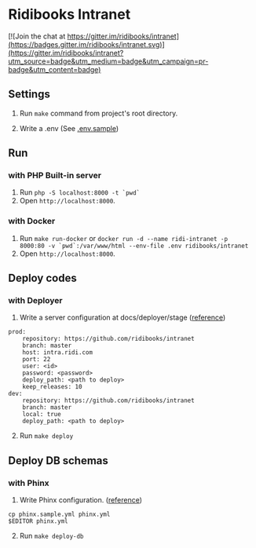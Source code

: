 # Ridibooks Intranet
[![Join the chat at https://gitter.im/ridibooks/intranet](https://badges.gitter.im/ridibooks/intranet.svg)](https://gitter.im/ridibooks/intranet?utm_source=badge&utm_medium=badge&utm_campaign=pr-badge&utm_content=badge)

## Settings
1. Run `make` command from project's root directory.

2. Write a .env (See [.env.sample](./.env.sample))

## Run

### with PHP Built-in server
 
1. Run ```php -S localhost:8000 -t `pwd` ```
2. Open `http://localhost:8000`.


### with Docker

1. Run `make run-docker` or ```docker run -d --name ridi-intranet -p 8000:80 -v `pwd`:/var/www/html --env-file .env ridibooks/intranet```
2. Open `http://localhost:8000`.



## Deploy codes

### with Deployer

1. Write a server configuration at docs/deployer/stage ([reference](https://deployer.org/docs/hosts#inventory-file))
```
prod:
    repository: https://github.com/ridibooks/intranet
    branch: master
    host: intra.ridi.com
    port: 22
    user: <id>
    password: <password>
    deploy_path: <path to deploy>
    keep_releases: 10
dev:
    repository: https://github.com/ridibooks/intranet
    branch: master
    local: true
    deploy_path: <path to deploy>
```

2. Run `make deploy`

## Deploy DB schemas

### with Phinx

1. Write Phinx configuration. ([reference](http://docs.phinx.org/en/latest/configuration.html))

```
cp phinx.sample.yml phinx.yml
$EDITOR phinx.yml
```

2. Run `make deploy-db`
